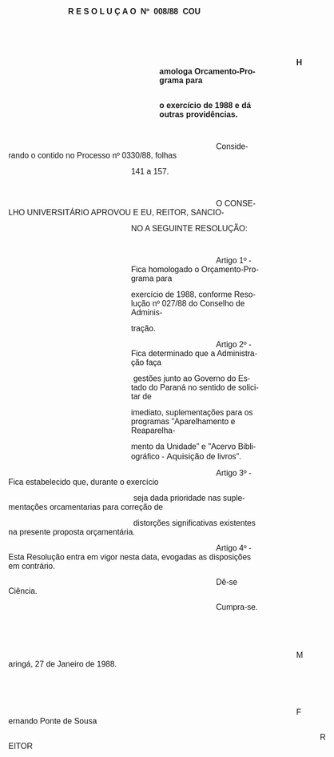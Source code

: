 <body lang=PT-BR style='tab-interval:36.0pt'>

<div class=Section1>

<p class=MsoNormal align=center style='text-align:center'><b style='mso-bidi-font-weight:
normal'><span style='font-size:12.0pt;mso-bidi-font-size:10.0pt;font-family:
Arial;mso-no-proof:yes'>R E S O L U Ç A O<span style='mso-spacerun:yes'> 
</span>Nº <span style='mso-spacerun:yes'> </span>008/88  COU<o:p></o:p></span></b></p>

<p class=MsoNormal><span style='font-size:12.0pt;mso-bidi-font-size:10.0pt;
font-family:Arial;mso-no-proof:yes'><o:p>&nbsp;</o:p></span></p>

<p class=MsoNormal><span style='font-size:12.0pt;mso-bidi-font-size:10.0pt;
font-family:Arial;mso-no-proof:yes'><o:p>&nbsp;</o:p></span></p>

<p class=MsoNormal style='margin-left:8.0cm;text-indent:205.55pt'><b
style='mso-bidi-font-weight:normal'><span style='font-size:12.0pt;mso-bidi-font-size:
10.0pt;font-family:Arial;mso-no-proof:yes'>Hamologa Orcamento-Programa para<o:p></o:p></span></b></p>

<p class=MsoNormal style='margin-left:8.0cm;text-indent:205.55pt'><b
style='mso-bidi-font-weight:normal'><span style='font-size:12.0pt;mso-bidi-font-size:
10.0pt;font-family:Arial;mso-no-proof:yes'><span
style='mso-spacerun:yes'> </span>o exercício de 1988 e dá outras providências.<o:p></o:p></span></b></p>

<p class=MsoNormal style='margin-left:8.0cm;text-indent:205.55pt'><b
style='mso-bidi-font-weight:normal'><span style='font-size:12.0pt;mso-bidi-font-size:
10.0pt;font-family:Arial;mso-no-proof:yes'><o:p>&nbsp;</o:p></span></b></p>

<p class=MsoNormal style='text-indent:11.0cm'><span style='font-size:12.0pt;
mso-bidi-font-size:10.0pt;font-family:Arial;mso-no-proof:yes'>Considerando o
contido no Processo nº 0330/88, folhas<o:p></o:p></span></p>

<p class=MsoNormal style='text-indent:184.3pt'><st1:metricconverter
ProductID="141 a" w:st="on"><span style='font-size:12.0pt;mso-bidi-font-size:
 10.0pt;font-family:Arial;mso-no-proof:yes'>141 a</span></st1:metricconverter><span
style='font-size:12.0pt;mso-bidi-font-size:10.0pt;font-family:Arial;mso-no-proof:
yes'> 157.<o:p></o:p></span></p>

<p class=MsoNormal><span style='font-size:12.0pt;mso-bidi-font-size:10.0pt;
font-family:Arial;mso-no-proof:yes'><o:p>&nbsp;</o:p></span></p>

<p class=MsoNormal style='text-indent:11.0cm'><span style='font-size:12.0pt;
mso-bidi-font-size:10.0pt;font-family:Arial;mso-no-proof:yes'>O CONSELHO
UNIVERSITÁRIO APROVOU E EU, REITOR, SANCIO-<o:p></o:p></span></p>

<p class=MsoNormal style='text-indent:184.3pt'><span style='font-size:12.0pt;
mso-bidi-font-size:10.0pt;font-family:Arial;mso-no-proof:yes'>NO A SEGUINTE
RESOLUÇÃO:<o:p></o:p></span></p>

<p class=MsoNormal><span style='font-size:12.0pt;mso-bidi-font-size:10.0pt;
font-family:Arial;mso-no-proof:yes'><o:p>&nbsp;</o:p></span></p>

<p class=MsoNormal style='margin-left:184.3pt;text-indent:127.55pt'><span
style='font-size:12.0pt;mso-bidi-font-size:10.0pt;font-family:Arial;mso-no-proof:
yes'>Artigo 1º - Fica homologado o Orçamento-Programa para <o:p></o:p></span></p>

<p class=MsoNormal style='margin-left:184.3pt'><span style='font-size:12.0pt;
mso-bidi-font-size:10.0pt;font-family:Arial;mso-no-proof:yes'>exercício de
1988, conforme Resolução nº 027/88 do Conselho de Adminis-<o:p></o:p></span></p>

<p class=MsoNormal style='margin-left:184.3pt'><span style='font-size:12.0pt;
mso-bidi-font-size:10.0pt;font-family:Arial;mso-no-proof:yes'>tração.<o:p></o:p></span></p>

<p class=MsoNormal style='margin-left:184.3pt;text-indent:127.55pt'><span
style='font-size:12.0pt;mso-bidi-font-size:10.0pt;font-family:Arial;mso-no-proof:
yes'>Artigo 2º - Fica determinado que a Administração faça<o:p></o:p></span></p>

<p class=MsoNormal style='margin-left:184.3pt'><span style='font-size:12.0pt;
mso-bidi-font-size:10.0pt;font-family:Arial;mso-no-proof:yes'><span
style='mso-spacerun:yes'> </span>gestões junto ao Governo do Estado do Paraná
no sentido de solicitar de <o:p></o:p></span></p>

<p class=MsoNormal style='margin-left:184.3pt'><span style='font-size:12.0pt;
mso-bidi-font-size:10.0pt;font-family:Arial;mso-no-proof:yes'>imediato,
suplementações para os programas &quot;Aparelhamento e Reaparelha-<o:p></o:p></span></p>

<p class=MsoNormal style='margin-left:184.3pt'><span style='font-size:12.0pt;
mso-bidi-font-size:10.0pt;font-family:Arial;mso-no-proof:yes'>mento da
Unidade&quot; e &quot;Acervo Bibliográfico - </span><span style='font-size:
13.0pt;mso-bidi-font-size:10.0pt;font-family:Arial;mso-no-proof:yes'>Aquisição</span><span
style='font-size:12.0pt;mso-bidi-font-size:10.0pt;font-family:Arial;mso-no-proof:
yes'> de livros&quot;.<o:p></o:p></span></p>

<p class=MsoNormal style='text-indent:11.0cm'><span style='font-size:12.0pt;
mso-bidi-font-size:10.0pt;font-family:Arial;mso-no-proof:yes'>Artigo 3º - Fica
estabelecido que, durante o exercício<o:p></o:p></span></p>

<p class=MsoNormal style='text-indent:184.3pt'><span style='font-size:12.0pt;
mso-bidi-font-size:10.0pt;font-family:Arial;mso-no-proof:yes'><span
style='mso-spacerun:yes'> </span>seja dada prioridade nas suplementações
orcamentarias para correção de<o:p></o:p></span></p>

<p class=MsoNormal style='text-indent:184.3pt'><span style='font-size:12.0pt;
mso-bidi-font-size:10.0pt;font-family:Arial;mso-no-proof:yes'><span
style='mso-spacerun:yes'> </span>distorções significativas existentes na
presente proposta orçamentária.<o:p></o:p></span></p>

<p class=MsoNormal style='text-indent:11.0cm'><span style='font-size:12.0pt;
mso-bidi-font-size:10.0pt;font-family:Arial;mso-no-proof:yes'>Artigo 4º - Esta
Resolução entra em vigor nesta data, evogadas as disposições em contrário.<o:p></o:p></span></p>

<p class=MsoNormal style='text-indent:11.0cm'><span style='font-size:12.0pt;
mso-bidi-font-size:10.0pt;font-family:Arial;mso-no-proof:yes'>Dê-se Ciência.<o:p></o:p></span></p>

<p class=MsoNormal style='text-indent:11.0cm'><span style='font-size:12.0pt;
mso-bidi-font-size:10.0pt;font-family:Arial;mso-no-proof:yes'>Cumpra-se.<o:p></o:p></span></p>

<p class=MsoNormal><span style='font-size:12.0pt;mso-bidi-font-size:10.0pt;
font-family:Arial;mso-no-proof:yes'><o:p>&nbsp;</o:p></span></p>

<p class=MsoNormal><span style='font-size:12.0pt;mso-bidi-font-size:10.0pt;
font-family:Arial;mso-no-proof:yes'><o:p>&nbsp;</o:p></span></p>

<p class=MsoNormal style='text-indent:432.35pt'><span style='font-size:12.0pt;
mso-bidi-font-size:10.0pt;font-family:Arial;mso-no-proof:yes'>Maringá, 27 de
Janeiro de 1988.<o:p></o:p></span></p>

<p class=MsoNormal><span style='font-size:12.0pt;mso-bidi-font-size:10.0pt;
font-family:Arial;mso-no-proof:yes'><o:p>&nbsp;</o:p></span></p>

<p class=MsoNormal><span style='font-size:12.0pt;mso-bidi-font-size:10.0pt;
font-family:Arial;mso-no-proof:yes'><o:p>&nbsp;</o:p></span></p>

<p class=MsoNormal style='text-indent:432.35pt'><span style='font-size:12.0pt;
mso-bidi-font-size:10.0pt;font-family:Arial;mso-no-proof:yes'>Fernando Ponte de
Sousa<o:p></o:p></span></p>

<p class=MsoNormal style='text-indent:467.8pt'><span style='font-size:12.0pt;
mso-bidi-font-size:10.0pt;font-family:Arial;mso-no-proof:yes'>REITOR<o:p></o:p></span></p>

</div>

</body>
